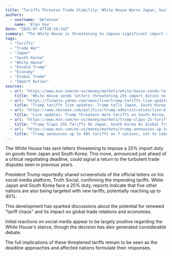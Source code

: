 ```yaml
---
title: "Tariffs Threaten Trade Stability: White House Warns Japan, South Korea of Duties"
authors:
  - username: '@elenvox'
    name: 'Elen Vox'
date: "2025-07-07T20:19:24Z"
summary: "The White House is threatening to impose significant import duties on goods from key trading partners, signaling a potential return to trade tensions."
tags:
  - "Tariffs"
  - "Trade War"
  - "Japan"
  - "South Korea"
  - "White House"
  - "Donald Trump"
  - "Economy"
  - "Global Trade"
  - "Import Duties"
sources:
  - url: "https://www.msn.com/en-us/money/markets/white-house-sends-letters-threatening-25-import-duties-on-japan-south-korea-goods-as-tariff-chaos-reignites/ar-AA1I8oI1"
    title: "White House sends letters threatening 25% import duties on Japan, South Korea goods as tariff chaos reignites"
  - url: "https://finance.yahoo.com/news/live/trump-tariffs-live-updates-trump-tells-japan-south-korea-hes-imposing-25-tariffs-beginning-letter-barrage-200619254.html"
    title: "Trump tariffs live updates: Trump tells Japan, South Korea he's imposing 25% tariffs, beginning letter barrage"
  - url: "https://www.nbcnews.com/politics/trump-administration/live-blog/trump-netanyahu-iran-tariff-letters-elon-musk-gop-bill-live-updates-rcna217061"
    title: "Live updates: Trump threatens more tariffs on South Korea, Japan and others; Netanyahu to visit the White House"
  - url: "https://www.msn.com/en-us/money/markets/trump-slaps-25-tariffs-on-japan-south-korea-as-global-trade-deals-deadline-nears/ar-AA1I8yYe"
    title: "Trump Slaps 25% Tariffs On Japan, South Korea As Global Trade Deals Deadline Nears"
  - url: "https://www.msn.com/en-us/money/markets/trump-announces-up-to-40-tariffs-on-7-nations-set-to-take-effect-august-1/ar-AA1I8x8l"
    title: "Trump announces up to 40% tariffs on 7 nations, set to take effect August 1"
---
```


The White House has sent letters threatening to impose a 25% import duty on goods from Japan and South Korea. This move, announced just ahead of a critical negotiating deadline, could signal a return to the turbulent trade disputes seen in previous years.

President Trump reportedly shared screenshots of the official letters on his social media platform, Truth Social, confirming the impending tariffs. While Japan and South Korea face a 25% duty, reports indicate that five other nations are also being targeted with new tariffs, potentially reaching up to 40%.

This development has sparked discussions about the potential for renewed "tariff chaos" and its impact on global trade relations and economies.

Initial reactions on social media appear to be largely positive regarding the White House's stance, though the decision has also generated considerable debate.

The full implications of these threatened tariffs remain to be seen as the deadline approaches and affected nations formulate their responses.
